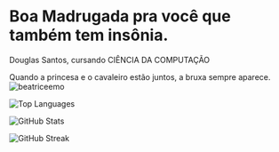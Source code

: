 # Boa Madrugada pra você que também tem insônia.

Douglas Santos, cursando CIÊNCIA DA COMPUTAÇÃO

Quando a princesa e o cavaleiro estão juntos, a bruxa sempre aparece. ![_beatriceemo_](https://github.com/user-attachments/assets/49b3028e-f0c1-4409-8e74-c410374bee6f)

![Top Languages](https://github-readme-stats.vercel.app/api/top-langs/?username=DouglaSantos777&layout=compact&theme=radical&cache=0)

![GitHub Stats](https://github-readme-stats.vercel.app/api?username=DouglaSantos777&show_icons=true&theme=radical&timestamp=20240813)

![GitHub Streak](https://github-readme-streak-stats.herokuapp.com/?user=DouglaSantos777&theme=radical&timestamp=20240813)




